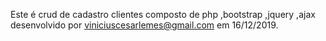 Este é crud de cadastro clientes composto de php ,bootstrap ,jquery ,ajax desenvolvido por viniciuscesarlemes@gmail.com em 16/12/2019.